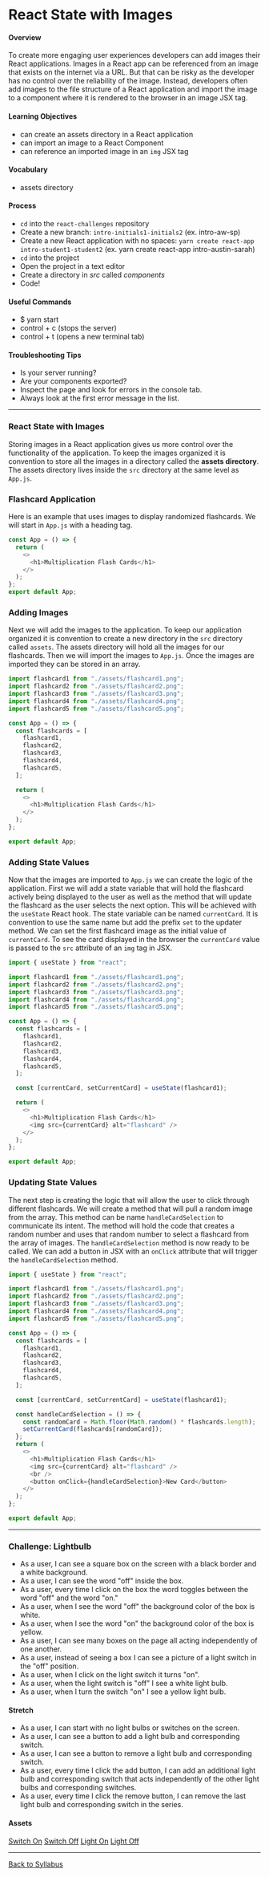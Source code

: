 # React State with Images

#### Overview

To create more engaging user experiences developers can add images their React applications. Images in a React app can be referenced from an image that exists on the internet via a URL. But that can be risky as the developer has no control over the reliability of the image. Instead, developers often add images to the file structure of a React application and import the image to a component where it is rendered to the browser in an image JSX tag.

#### Learning Objectives

- can create an assets directory in a React application
- can import an image to a React Component
- can reference an imported image in an `img` JSX tag

#### Vocabulary

- assets directory

#### Process

- `cd` into the `react-challenges` repository
- Create a new branch: `intro-initials1-initials2` (ex. intro-aw-sp)
- Create a new React application with no spaces: `yarn create react-app intro-student1-student2` (ex. yarn create react-app intro-austin-sarah)
- `cd` into the project
- Open the project in a text editor
- Create a directory in _src_ called _components_
- Code!

#### Useful Commands

- $ yarn start
- control + c (stops the server)
- control + t (opens a new terminal tab)

#### Troubleshooting Tips

- Is your server running?
- Are your components exported?
- Inspect the page and look for errors in the console tab.
- Always look at the first error message in the list.

---

### React State with Images

Storing images in a React application gives us more control over the functionality of the application. To keep the images organized it is convention to store all the images in a directory called the **assets directory**. The assets directory lives inside the `src` directory at the same level as `App.js`.

### Flashcard Application

Here is an example that uses images to display randomized flashcards. We will start in `App.js` with a heading tag.

```javascript
const App = () => {
  return (
    <>
      <h1>Multiplication Flash Cards</h1>
    </>
  );
};
export default App;
```

### Adding Images

Next we will add the images to the application. To keep our application organized it is convention to create a new directory in the `src` directory called `assets`. The assets directory will hold all the images for our flashcards. Then we will import the images to `App.js`. Once the images are imported they can be stored in an array.

```javascript
import flashcard1 from "./assets/flashcard1.png";
import flashcard2 from "./assets/flashcard2.png";
import flashcard3 from "./assets/flashcard3.png";
import flashcard4 from "./assets/flashcard4.png";
import flashcard5 from "./assets/flashcard5.png";

const App = () => {
  const flashcards = [
    flashcard1,
    flashcard2,
    flashcard3,
    flashcard4,
    flashcard5,
  ];

  return (
    <>
      <h1>Multiplication Flash Cards</h1>
    </>
  );
};

export default App;
```

### Adding State Values

Now that the images are imported to `App.js` we can create the logic of the application. First we will add a state variable that will hold the flashcard actively being displayed to the user as well as the method that will update the flashcard as the user selects the next option. This will be achieved with the `useState` React hook. The state variable can be named `currentCard`. It is convention to use the same name but add the prefix `set` to the updater method. We can set the first flashcard image as the initial value of `currentCard`. To see the card displayed in the browser the `currentCard` value is passed to the `src` attribute of an `img` tag in JSX.

```javascript
import { useState } from "react";

import flashcard1 from "./assets/flashcard1.png";
import flashcard2 from "./assets/flashcard2.png";
import flashcard3 from "./assets/flashcard3.png";
import flashcard4 from "./assets/flashcard4.png";
import flashcard5 from "./assets/flashcard5.png";

const App = () => {
  const flashcards = [
    flashcard1,
    flashcard2,
    flashcard3,
    flashcard4,
    flashcard5,
  ];

  const [currentCard, setCurrentCard] = useState(flashcard1);

  return (
    <>
      <h1>Multiplication Flash Cards</h1>
      <img src={currentCard} alt="flashcard" />
    </>
  );
};

export default App;
```

### Updating State Values

The next step is creating the logic that will allow the user to click through different flashcards. We will create a method that will pull a random image from the array. This method can be name `handleCardSelection` to communicate its intent. The method will hold the code that creates a random number and uses that random number to select a flashcard from the array of images. The `handleCardSelection` method is now ready to be called. We can add a button in JSX with an `onClick` attribute that will trigger the `handleCardSelection` method.

```javascript
import { useState } from "react";

import flashcard1 from "./assets/flashcard1.png";
import flashcard2 from "./assets/flashcard2.png";
import flashcard3 from "./assets/flashcard3.png";
import flashcard4 from "./assets/flashcard4.png";
import flashcard5 from "./assets/flashcard5.png";

const App = () => {
  const flashcards = [
    flashcard1,
    flashcard2,
    flashcard3,
    flashcard4,
    flashcard5,
  ];

  const [currentCard, setCurrentCard] = useState(flashcard1);

  const handleCardSelection = () => {
    const randomCard = Math.floor(Math.random() * flashcards.length);
    setCurrentCard(flashcards[randomCard]);
  };
  return (
    <>
      <h1>Multiplication Flash Cards</h1>
      <img src={currentCard} alt="flashcard" />
      <br />
      <button onClick={handleCardSelection}>New Card</button>
    </>
  );
};

export default App;
```

---

### Challenge: Lightbulb

- As a user, I can see a square box on the screen with a black border and a white background.
- As a user, I can see the word "off" inside the box.
- As a user, every time I click on the box the word toggles between the word "off" and the word "on."
- As a user, when I see the word "off" the background color of the box is white.
- As a user, when I see the word "on" the background color of the box is yellow.
- As a user, I can see many boxes on the page all acting independently of one another.
- As a user, instead of seeing a box I can see a picture of a light switch in the "off" position.
- As a user, when I click on the light switch it turns "on".
- As a user, when the light switch is "off" I see a white light bulb.
- As a user, when I turn the switch "on" I see a yellow light bulb.

#### Stretch

- As a user, I can start with no light bulbs or switches on the screen.
- As a user, I can see a button to add a light bulb and corresponding switch.
- As a user, I can see a button to remove a light bulb and corresponding switch.
- As a user, every time I click the add button, I can add an additional light bulb and corresponding switch that acts independently of the other light bulbs and corresponding switches.
- As a user, every time I click the remove button, I can remove the last light bulb and corresponding switch in the series.

#### Assets

[Switch On](./assets/switchOn.png)
[Switch Off](./assets/switchOff.png)
[Light On](./assets/lightOn.png)
[Light Off](./assets/lightOff.png)

---

[Back to Syllabus](../README.md#unit-three-react)

